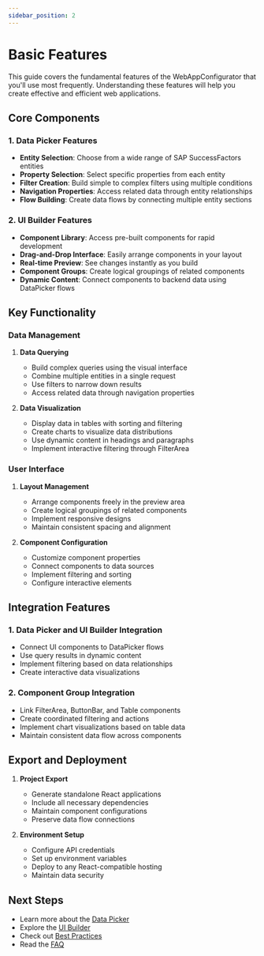 ```yaml
---
sidebar_position: 2
---
```


# Basic Features

This guide covers the fundamental features of the WebAppConfigurator that you'll use most frequently. Understanding these features will help you create effective and efficient web applications.

## Core Components

### 1. Data Picker Features

- **Entity Selection**: Choose from a wide range of SAP SuccessFactors entities
- **Property Selection**: Select specific properties from each entity
- **Filter Creation**: Build simple to complex filters using multiple conditions
- **Navigation Properties**: Access related data through entity relationships
- **Flow Building**: Create data flows by connecting multiple entity sections

### 2. UI Builder Features

- **Component Library**: Access pre-built components for rapid development
- **Drag-and-Drop Interface**: Easily arrange components in your layout
- **Real-time Preview**: See changes instantly as you build
- **Component Groups**: Create logical groupings of related components
- **Dynamic Content**: Connect components to backend data using DataPicker flows

## Key Functionality

### Data Management

1. **Data Querying**

   - Build complex queries using the visual interface
   - Combine multiple entities in a single request
   - Use filters to narrow down results
   - Access related data through navigation properties

2. **Data Visualization**
   - Display data in tables with sorting and filtering
   - Create charts to visualize data distributions
   - Use dynamic content in headings and paragraphs
   - Implement interactive filtering through FilterArea

### User Interface

1. **Layout Management**

   - Arrange components freely in the preview area
   - Create logical groupings of related components
   - Implement responsive designs
   - Maintain consistent spacing and alignment

2. **Component Configuration**
   - Customize component properties
   - Connect components to data sources
   - Implement filtering and sorting
   - Configure interactive elements

## Integration Features

### 1. Data Picker and UI Builder Integration

- Connect UI components to DataPicker flows
- Use query results in dynamic content
- Implement filtering based on data relationships
- Create interactive data visualizations

### 2. Component Group Integration

- Link FilterArea, ButtonBar, and Table components
- Create coordinated filtering and actions
- Implement chart visualizations based on table data
- Maintain consistent data flow across components

## Export and Deployment

1. **Project Export**

   - Generate standalone React applications
   - Include all necessary dependencies
   - Maintain component configurations
   - Preserve data flow connections

2. **Environment Setup**
   - Configure API credentials
   - Set up environment variables
   - Deploy to any React-compatible hosting
   - Maintain data security

## Next Steps

- Learn more about the [Data Picker](data-picker)
- Explore the [UI Builder](ui-builder)
- Check out [Best Practices](best-practices)
- Read the [FAQ](faq)

